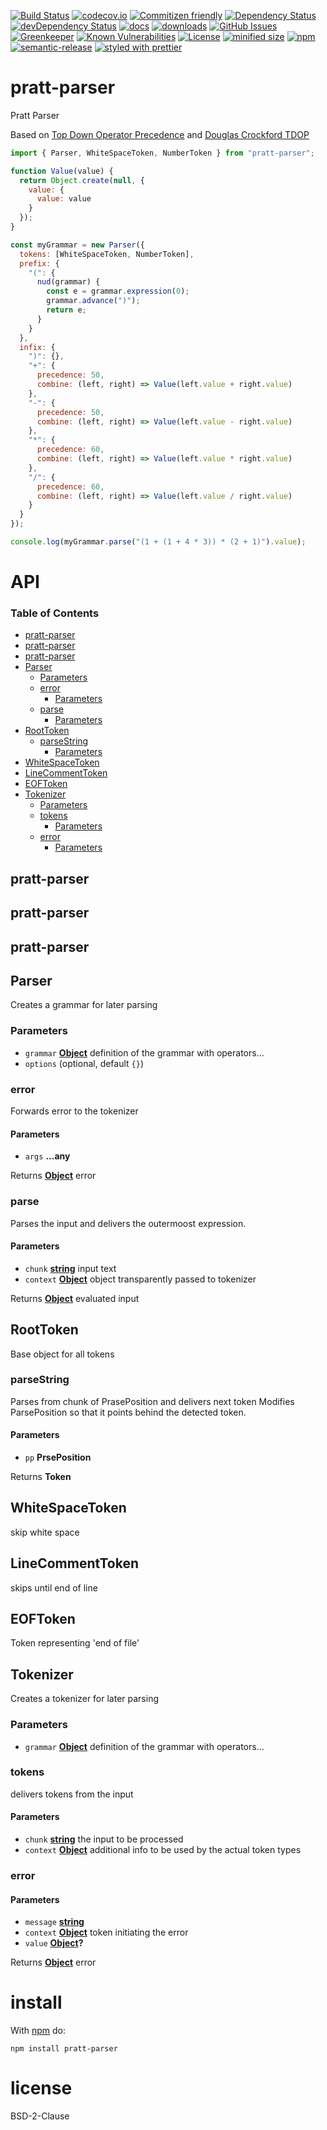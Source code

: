 [![Build Status](https://secure.travis-ci.org/arlac77/pratt-parser.png)](http://travis-ci.org/arlac77/pratt-parser)
[![codecov.io](http://codecov.io/github/arlac77/pratt-parser/coverage.svg?branch=master)](http://codecov.io/github/arlac77/pratt-parser?branch=master)
[![Commitizen friendly](https://img.shields.io/badge/commitizen-friendly-brightgreen.svg)](http://commitizen.github.io/cz-cli/)
[![Dependency Status](https://david-dm.org/arlac77/pratt-parser.svg)](https://david-dm.org/arlac77/pratt-parser)
[![devDependency Status](https://david-dm.org/arlac77/pratt-parser/dev-status.svg)](https://david-dm.org/arlac77/pratt-parser#info=devDependencies)
[![docs](http://inch-ci.org/github/arlac77/pratt-parser.svg?branch=master)](http://inch-ci.org/github/arlac77/pratt-parser)
[![downloads](http://img.shields.io/npm/dm/pratt-parser.svg?style=flat-square)](https://npmjs.org/package/pratt-parser)
[![GitHub Issues](https://img.shields.io/github/issues/arlac77/pratt-parser.svg?style=flat-square)](https://github.com/arlac77/pratt-parser/issues)
[![Greenkeeper](https://badges.greenkeeper.io/arlac77/pratt-parser.svg)](https://greenkeeper.io/)
[![Known Vulnerabilities](https://snyk.io/test/github/arlac77/pratt-parser/badge.svg)](https://snyk.io/test/github/arlac77/pratt-parser)
[![License](https://img.shields.io/badge/License-BSD%203--Clause-blue.svg)](https://opensource.org/licenses/BSD-3-Clause)
[![minified size](https://badgen.net/bundlephobia/min/pratt-parser)](https://bundlephobia.com/result?p=pratt-parser)
[![npm](https://img.shields.io/npm/v/pratt-parser.svg)](https://www.npmjs.com/package/pratt-parser)
[![semantic-release](https://img.shields.io/badge/%20%20%F0%9F%93%A6%F0%9F%9A%80-semantic--release-e10079.svg)](https://github.com/arlac77/pratt-parser)
[![styled with prettier](https://img.shields.io/badge/styled_with-prettier-ff69b4.svg)](https://github.com/prettier/prettier)

# pratt-parser

Pratt Parser

Based on
[Top Down Operator Precedence](https://tdop.github.io) and
[Douglas Crockford TDOP](https://github.com/douglascrockford/TDOP)

<!-- skip-example -->

```javascript
import { Parser, WhiteSpaceToken, NumberToken } from "pratt-parser";

function Value(value) {
  return Object.create(null, {
    value: {
      value: value
    }
  });
}

const myGrammar = new Parser({
  tokens: [WhiteSpaceToken, NumberToken],
  prefix: {
    "(": {
      nud(grammar) {
        const e = grammar.expression(0);
        grammar.advance(")");
        return e;
      }
    }
  },
  infix: {
    ")": {},
    "+": {
      precedence: 50,
      combine: (left, right) => Value(left.value + right.value)
    },
    "-": {
      precedence: 50,
      combine: (left, right) => Value(left.value - right.value)
    },
    "*": {
      precedence: 60,
      combine: (left, right) => Value(left.value * right.value)
    },
    "/": {
      precedence: 60,
      combine: (left, right) => Value(left.value / right.value)
    }
  }
});

console.log(myGrammar.parse("(1 + (1 + 4 * 3)) * (2 + 1)").value);
```

# API

<!-- Generated by documentation.js. Update this documentation by updating the source code. -->

### Table of Contents

- [pratt-parser](#pratt-parser)
- [pratt-parser](#pratt-parser-1)
- [pratt-parser](#pratt-parser-2)
- [Parser](#parser)
  - [Parameters](#parameters)
  - [error](#error)
    - [Parameters](#parameters-1)
  - [parse](#parse)
    - [Parameters](#parameters-2)
- [RootToken](#roottoken)
  - [parseString](#parsestring)
    - [Parameters](#parameters-3)
- [WhiteSpaceToken](#whitespacetoken)
- [LineCommentToken](#linecommenttoken)
- [EOFToken](#eoftoken)
- [Tokenizer](#tokenizer)
  - [Parameters](#parameters-4)
  - [tokens](#tokens)
    - [Parameters](#parameters-5)
  - [error](#error-1)
    - [Parameters](#parameters-6)

## pratt-parser

## pratt-parser

## pratt-parser

## Parser

Creates a grammar for later parsing

### Parameters

- `grammar` **[Object](https://developer.mozilla.org/docs/Web/JavaScript/Reference/Global_Objects/Object)** definition of the grammar with operators...
- `options` (optional, default `{}`)

### error

Forwards error to the tokenizer

#### Parameters

- `args` **...any**

Returns **[Object](https://developer.mozilla.org/docs/Web/JavaScript/Reference/Global_Objects/Object)** error

### parse

Parses the input and delivers the outermoost expression.

#### Parameters

- `chunk` **[string](https://developer.mozilla.org/docs/Web/JavaScript/Reference/Global_Objects/String)** input text
- `context` **[Object](https://developer.mozilla.org/docs/Web/JavaScript/Reference/Global_Objects/Object)** object transparently passed to tokenizer

Returns **[Object](https://developer.mozilla.org/docs/Web/JavaScript/Reference/Global_Objects/Object)** evaluated input

## RootToken

Base object for all tokens

### parseString

Parses from chunk of PrasePosition and delivers next token
Modifies ParsePosition so that it points behind the detected token.

#### Parameters

- `pp` **PrsePosition**

Returns **Token**

## WhiteSpaceToken

skip white space

## LineCommentToken

skips until end of line

## EOFToken

Token representing 'end of file'

## Tokenizer

Creates a tokenizer for later parsing

### Parameters

- `grammar` **[Object](https://developer.mozilla.org/docs/Web/JavaScript/Reference/Global_Objects/Object)** definition of the grammar with operators...

### tokens

delivers tokens from the input

#### Parameters

- `chunk` **[string](https://developer.mozilla.org/docs/Web/JavaScript/Reference/Global_Objects/String)** the input to be processed
- `context` **[Object](https://developer.mozilla.org/docs/Web/JavaScript/Reference/Global_Objects/Object)** additional info to be used by the actual token types

### error

#### Parameters

- `message` **[string](https://developer.mozilla.org/docs/Web/JavaScript/Reference/Global_Objects/String)**
- `context` **[Object](https://developer.mozilla.org/docs/Web/JavaScript/Reference/Global_Objects/Object)** token initiating the error
- `value` **[Object](https://developer.mozilla.org/docs/Web/JavaScript/Reference/Global_Objects/Object)?**

Returns **[Object](https://developer.mozilla.org/docs/Web/JavaScript/Reference/Global_Objects/Object)** error

# install

With [npm](http://npmjs.org) do:

```shell
npm install pratt-parser
```

# license

BSD-2-Clause
